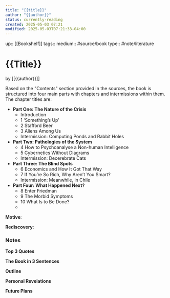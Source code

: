 ```yaml
---
title: "{{title}}"
author: "{{author}}"
status: currently-reading
created: 2025-05-03 07:21
modified: 2025-05-03T07:21:33-04:00
---
```

up:: [[Bookshelf]]
tags:: 
medium:: #source/book
type:: #note/literature 
# {{Title}}
by [[{{author}}]]


Based on the "Contents" section provided in the sources, the book is structured into four main parts with chapters and intermissions within them. The chapter titles are:

*   **Part One: The Nature of the Crisis**
    *   Introduction
    *   1 ‘Something’s Up’
    *   2 Stafford Beer
    *   3 Aliens Among Us
    *   Intermission: Computing Ponds and Rabbit Holes
*   **Part Two: Pathologies of the System**
    *   4 How to Psychoanalyse a Non-human Intelligence
    *   5 Cybernetics Without Diagrams
    *   Intermission: Decerebrate Cats
*   **Part Three: The Blind Spots**
    *   6 Economics and How It Got That Way
    *   7 If You’re So Rich, Why Aren’t You Smart?
    *   Intermission: Meanwhile, in Chile
*   **Part Four: What Happened Next?**
    *   8 Enter Friedman
    *   9 The Morbid Symptoms
    *   10 What Is to Be Done?
    * 
**Motive**:
<!-- What motivated you to read this book? -->

**Rediscovery**:
<!-- In what situation would anticipate applying the contents of this book to your life?-->

### Notes
**Top 3 Quotes**
<!-- Top 3 Quotes -->

**The Book in 3 Sentences**
<!-- No more than a couple paragraphs summarizing this BOOK -->


**Outline**
<!-- Atomic Notes Permanent notes from this books -->


**Personal Revelations**
<!-- Connections and insights to your own life -->


**Future Plans**
<!-- How to convert this new knowledge into actions into your own life -->
